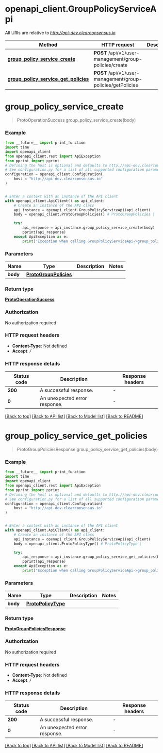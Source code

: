 # openapi_client.GroupPolicyServiceApi

All URIs are relative to *http://api-dev.clearconsensus.io*

Method | HTTP request | Description
------------- | ------------- | -------------
[**group_policy_service_create**](GroupPolicyServiceApi.md#group_policy_service_create) | **POST** /api/v1/user-management/group-policies/create | 
[**group_policy_service_get_policies**](GroupPolicyServiceApi.md#group_policy_service_get_policies) | **POST** /api/v1/user-management/group-policies/getPolicies | 


# **group_policy_service_create**
> ProtoOperationSuccess group_policy_service_create(body)



### Example

```python
from __future__ import print_function
import time
import openapi_client
from openapi_client.rest import ApiException
from pprint import pprint
# Defining the host is optional and defaults to http://api-dev.clearconsensus.io
# See configuration.py for a list of all supported configuration parameters.
configuration = openapi_client.Configuration(
    host = "http://api-dev.clearconsensus.io"
)


# Enter a context with an instance of the API client
with openapi_client.ApiClient() as api_client:
    # Create an instance of the API class
    api_instance = openapi_client.GroupPolicyServiceApi(api_client)
    body = openapi_client.ProtoGroupPolicies() # ProtoGroupPolicies | 

    try:
        api_response = api_instance.group_policy_service_create(body)
        pprint(api_response)
    except ApiException as e:
        print("Exception when calling GroupPolicyServiceApi->group_policy_service_create: %s\n" % e)
```

### Parameters

Name | Type | Description  | Notes
------------- | ------------- | ------------- | -------------
 **body** | [**ProtoGroupPolicies**](ProtoGroupPolicies.md)|  | 

### Return type

[**ProtoOperationSuccess**](ProtoOperationSuccess.md)

### Authorization

No authorization required

### HTTP request headers

 - **Content-Type**: Not defined
 - **Accept**: */*

### HTTP response details
| Status code | Description | Response headers |
|-------------|-------------|------------------|
**200** | A successful response. |  -  |
**0** | An unexpected error response. |  -  |

[[Back to top]](#) [[Back to API list]](../README.md#documentation-for-api-endpoints) [[Back to Model list]](../README.md#documentation-for-models) [[Back to README]](../README.md)

# **group_policy_service_get_policies**
> ProtoGroupPoliciesResponse group_policy_service_get_policies(body)



### Example

```python
from __future__ import print_function
import time
import openapi_client
from openapi_client.rest import ApiException
from pprint import pprint
# Defining the host is optional and defaults to http://api-dev.clearconsensus.io
# See configuration.py for a list of all supported configuration parameters.
configuration = openapi_client.Configuration(
    host = "http://api-dev.clearconsensus.io"
)


# Enter a context with an instance of the API client
with openapi_client.ApiClient() as api_client:
    # Create an instance of the API class
    api_instance = openapi_client.GroupPolicyServiceApi(api_client)
    body = openapi_client.ProtoPolicyType() # ProtoPolicyType | 

    try:
        api_response = api_instance.group_policy_service_get_policies(body)
        pprint(api_response)
    except ApiException as e:
        print("Exception when calling GroupPolicyServiceApi->group_policy_service_get_policies: %s\n" % e)
```

### Parameters

Name | Type | Description  | Notes
------------- | ------------- | ------------- | -------------
 **body** | [**ProtoPolicyType**](ProtoPolicyType.md)|  | 

### Return type

[**ProtoGroupPoliciesResponse**](ProtoGroupPoliciesResponse.md)

### Authorization

No authorization required

### HTTP request headers

 - **Content-Type**: Not defined
 - **Accept**: */*

### HTTP response details
| Status code | Description | Response headers |
|-------------|-------------|------------------|
**200** | A successful response. |  -  |
**0** | An unexpected error response. |  -  |

[[Back to top]](#) [[Back to API list]](../README.md#documentation-for-api-endpoints) [[Back to Model list]](../README.md#documentation-for-models) [[Back to README]](../README.md)

